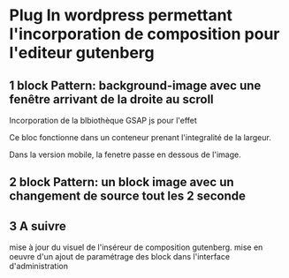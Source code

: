 # Plug In wordpress permettant l'incorporation de composition pour l'editeur gutenberg

## 1 block Pattern: background-image avec une fenêtre arrivant de la droite au scroll

Incorporation de la blbiothèque GSAP js pour l'effet

Ce bloc fonctionne dans un conteneur prenant l'integralité de la largeur.

Dans la version mobile, la fenetre passe en dessous de l'image.

## 2 block Pattern: un block image avec un changement de source tout les 2 seconde

## 3 A suivre

mise à jour du visuel de l'inséreur de composition gutenberg.
mise en oeuvre d'un ajout de paramétrage des block dans l'interface d'administration
